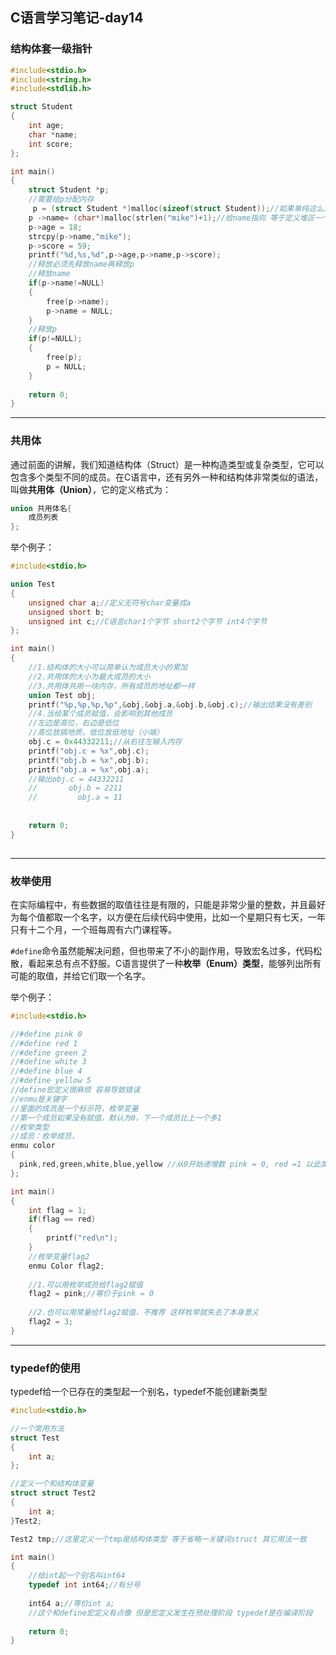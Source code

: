## C语言学习笔记-day14

### 结构体套一级指针

```c
#include<stdio.h>
#include<string.h>
#include<stdlib.h>

struct Student
{
    int age;
    char *name;
    int score;
};

int main()
{
    struct Student *p;
    //需要给p分配内存
     p = (struct Student *)malloc(sizeof(struct Student));//如果单纯这么定义 不给一个name指针指向 编译会段错误 
    p ->name= (char*)malloc(strlen("mike")+1);//给name指向 等于定义堆区一个空间 存放name指向
    p->age = 18;
    strcpy(p->name,"mike");
    p->score = 59;
    printf("%d,%s,%d",p->age,p->name,p->score);
    //释放必须先释放name再释放p
    //释放name
    if(p->name!=NULL)
    {
        free(p->name);
        p->name = NULL;
    }
    //释放p
    if(p!=NULL);
    {
        free(p);
        p = NULL;
    }
    
    return 0;
}

```

***

### 共用体

通过前面的讲解，我们知道结构体（Struct）是一种构造类型或复杂类型，它可以包含多个类型不同的成员。在C语言中，还有另外一种和结构体非常类似的语法，叫做**共用体（Union）**，它的定义格式为：

```c
union 共用体名{
    成员列表
};
```

举个例子：

```c
#include<stdio.h>

union Test
{
    unsigned char a;//定义无符号char变量成a
    unsigned short b;
    unsigned int c;//C语言char1个字节 short2个字节 int4个字节
};

int main()
{
    //1.结构体的大小可以简单认为成员大小的累加
    //2.共用体的大小为最大成员的大小
    //3.共用体共用一块内存，所有成员的地址都一样
    union Test obj;
    printf("%p,%p,%p,%p",&obj,&obj.a,&obj.b,&obj.c);//输出结果没有差别 
    //4.当给某个成员赋值，会影响到其他成员
    //左边是高位，右边是低位
    //高位放搞地质，低位放低地址（小端）
    obj.c = 0x44332211;//从右往左输入内存
    printf("obj.c = %x",obj.c);
    printf("obj.b = %x",obj.b);
    printf("obj.a = %x",obj.a);
    //输出obj.c = 44332211
	//	   	 obj.b = 2211
    //         obj.a = 11    
    
    
    return 0;
}
    
```

***

### 枚举使用

在实际编程中，有些数据的取值往往是有限的，只能是非常少量的整数，并且最好为每个值都取一个名字，以方便在后续代码中使用，比如一个星期只有七天，一年只有十二个月，一个班每周有六门课程等。

`#define`命令虽然能解决问题，但也带来了不小的副作用，导致宏名过多，代码松散，看起来总有点不舒服。C语言提供了一种**枚举（Enum）类型**，能够列出所有可能的取值，并给它们取一个名字。

举个例子：

```c
#include<stdio.h>

//#define pink 0
//#define red 1
//#define green 2
//#define white 3
//#define blue 4
//#define yellow 5
//define宏定义很麻烦 容易导致错误
//enmu是关键字
//里面的成员是一个标示符，枚举变量
//第一个成员如果没有赋值，默认为0，下一个成员比上一个多1
//枚举类型
//成员：枚举成员，
enmu color
{
  pink,red,green,white,blue,yellow //从0开始递增数 pink = 0, red =1 以此类推 
};

int main()
{
    int flag = 1;
    if(flag == red)
    {
        printf("red\n");
    }
    //枚举变量flag2
    enmu Color flag2;
    
    //1.可以用枚举成员给flag2赋值
    flag2 = pink;//等价于pink = 0
    
    //2.也可以用常量给flag2赋值，不推荐 这样枚举就失去了本身意义
    flag2 = 3;
}
```

***

### typedef的使用

 typedef给一个已存在的类型起一个别名，typedef不能创建新类型

```c
#include<stdio.h>

//一个常用方法
struct Test
{
    int a;
};

//定义一个和结构体变量
struct struct Test2
{
    int a;
}Test2;

Test2 tmp;//这里定义一个tmp是结构体类型 等于省略一关键词struct 其它用法一致

int main()
{
    //给int起一个别名叫int64
    typedef int int64;//有分号
    
    int64 a;//等价int a; 
    //这个和define宏定义有点像 但是宏定义发生在预处理阶段 typedef是在编译阶段
    
    return 0;
}
```



























